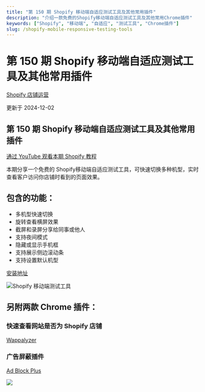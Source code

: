 ```yaml
---
title: "第 150 期 Shopify 移动端自适应测试工具及其他常用插件"
description: "介绍一款免费的Shopify移动端自适应测试工具及其他常用Chrome插件"
keywords: ["Shopify", "移动端", "自适应", "测试工具", "Chrome插件"]
slug: /shopify-mobile-responsive-testing-tools
---
```


# 第 150 期 Shopify 移动端自适应测试工具及其他常用插件

[Shopify 店铺运营](https://shopify2006.com/tag/shopify-dian-pu-yun-ying/)

更新于 2024-12-02

## 第 150 期 Shopify 移动端自适应测试工具及其他常用插件

[通过 YouTube 观看本期 Shopify 教程](https://youtu.be/KHEGjtR1ksY)

本期分享一个免费的 Shopify移动端自适应测试工具，可快速切换多种机型，实时查看客户访问你店铺时看到的页面效果。

## 包含的功能：

-   多机型快速切换
-   旋转查看横屏效果
-   截屏和录屏分享给同事或他人
-   支持夜间模式
-   隐藏或显示手机框
-   支持展示侧边滚动条
-   支持设置默认机型

[安装地址](https://chrome.google.com/webstore/detail/mobile-simulator-responsi/ckejmhbmlajgoklhgbapkiccekfoccmk)

![Shopify 移动端测试工具](https://shopify2006.com/content/images/2023/01/Shopify-mobile-responsive-simulator.webp)

## 另附两款 Chrome 插件：

### 快速查看网站是否为 Shopify 店铺

[Wappalyzer](https://chrome.google.com/webstore/detail/wappalyzer-technology-pro/gppongmhjkpfnbhagpmjfkannfbllamg)

### 广告屏蔽插件

[Ad Block Plus](https://chrome.google.com/webstore/detail/adblock-plus-free-ad-bloc/cfhdojbkjhnklbpkdaibdccddilifddb)

![](https://shopify2006.com/assets/built/shopify2006.ico?v=2ea66c62ff)